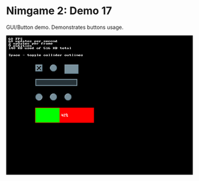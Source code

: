 Nimgame 2: Demo 17
==================

GUI/Button demo. Demonstrates buttons usage.

![Screenshot](demo17.png)


